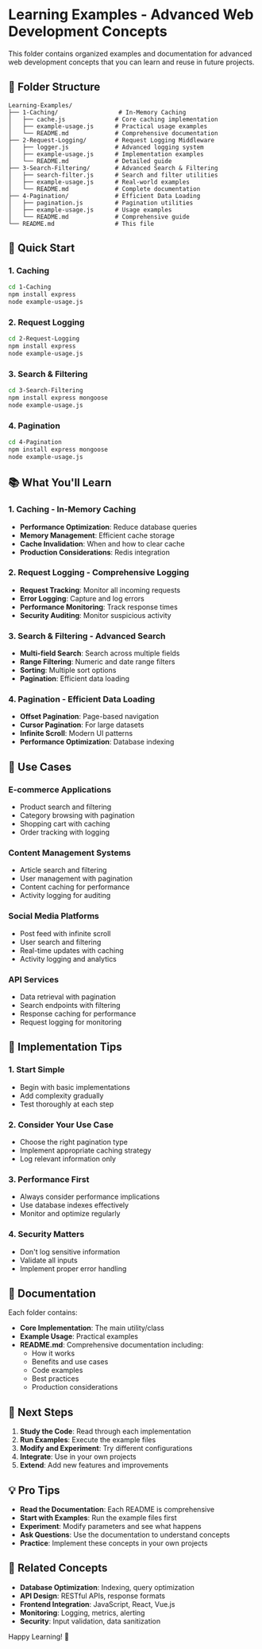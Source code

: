 # Learning Examples - Advanced Web Development Concepts

This folder contains organized examples and documentation for advanced web development concepts that you can learn and reuse in future projects.

## 📁 Folder Structure

```
Learning-Examples/
├── 1-Caching/                 # In-Memory Caching
│   ├── cache.js              # Core caching implementation
│   ├── example-usage.js      # Practical usage examples
│   └── README.md             # Comprehensive documentation
├── 2-Request-Logging/        # Request Logging Middleware
│   ├── logger.js             # Advanced logging system
│   ├── example-usage.js      # Implementation examples
│   └── README.md             # Detailed guide
├── 3-Search-Filtering/       # Advanced Search & Filtering
│   ├── search-filter.js      # Search and filter utilities
│   ├── example-usage.js      # Real-world examples
│   └── README.md             # Complete documentation
├── 4-Pagination/             # Efficient Data Loading
│   ├── pagination.js         # Pagination utilities
│   ├── example-usage.js      # Usage examples
│   └── README.md             # Comprehensive guide
└── README.md                 # This file
```

## 🚀 Quick Start

### 1. Caching

```bash
cd 1-Caching
npm install express
node example-usage.js
```

### 2. Request Logging

```bash
cd 2-Request-Logging
npm install express
node example-usage.js
```

### 3. Search & Filtering

```bash
cd 3-Search-Filtering
npm install express mongoose
node example-usage.js
```

### 4. Pagination

```bash
cd 4-Pagination
npm install express mongoose
node example-usage.js
```

## 📚 What You'll Learn

### 1. Caching - In-Memory Caching

- **Performance Optimization**: Reduce database queries
- **Memory Management**: Efficient cache storage
- **Cache Invalidation**: When and how to clear cache
- **Production Considerations**: Redis integration

### 2. Request Logging - Comprehensive Logging

- **Request Tracking**: Monitor all incoming requests
- **Error Logging**: Capture and log errors
- **Performance Monitoring**: Track response times
- **Security Auditing**: Monitor suspicious activity

### 3. Search & Filtering - Advanced Search

- **Multi-field Search**: Search across multiple fields
- **Range Filtering**: Numeric and date range filters
- **Sorting**: Multiple sort options
- **Pagination**: Efficient data loading

### 4. Pagination - Efficient Data Loading

- **Offset Pagination**: Page-based navigation
- **Cursor Pagination**: For large datasets
- **Infinite Scroll**: Modern UI patterns
- **Performance Optimization**: Database indexing

## 🎯 Use Cases

### E-commerce Applications

- Product search and filtering
- Category browsing with pagination
- Shopping cart with caching
- Order tracking with logging

### Content Management Systems

- Article search and filtering
- User management with pagination
- Content caching for performance
- Activity logging for auditing

### Social Media Platforms

- Post feed with infinite scroll
- User search and filtering
- Real-time updates with caching
- Activity logging and analytics

### API Services

- Data retrieval with pagination
- Search endpoints with filtering
- Response caching for performance
- Request logging for monitoring

## 🔧 Implementation Tips

### 1. Start Simple

- Begin with basic implementations
- Add complexity gradually
- Test thoroughly at each step

### 2. Consider Your Use Case

- Choose the right pagination type
- Implement appropriate caching strategy
- Log relevant information only

### 3. Performance First

- Always consider performance implications
- Use database indexes effectively
- Monitor and optimize regularly

### 4. Security Matters

- Don't log sensitive information
- Validate all inputs
- Implement proper error handling

## 📖 Documentation

Each folder contains:

- **Core Implementation**: The main utility/class
- **Example Usage**: Practical examples
- **README.md**: Comprehensive documentation including:
  - How it works
  - Benefits and use cases
  - Code examples
  - Best practices
  - Production considerations

## 🚀 Next Steps

1. **Study the Code**: Read through each implementation
2. **Run Examples**: Execute the example files
3. **Modify and Experiment**: Try different configurations
4. **Integrate**: Use in your own projects
5. **Extend**: Add new features and improvements

## 💡 Pro Tips

- **Read the Documentation**: Each README is comprehensive
- **Start with Examples**: Run the example files first
- **Experiment**: Modify parameters and see what happens
- **Ask Questions**: Use the documentation to understand concepts
- **Practice**: Implement these concepts in your own projects

## 🔗 Related Concepts

- **Database Optimization**: Indexing, query optimization
- **API Design**: RESTful APIs, response formats
- **Frontend Integration**: JavaScript, React, Vue.js
- **Monitoring**: Logging, metrics, alerting
- **Security**: Input validation, data sanitization

Happy Learning! 🎉
